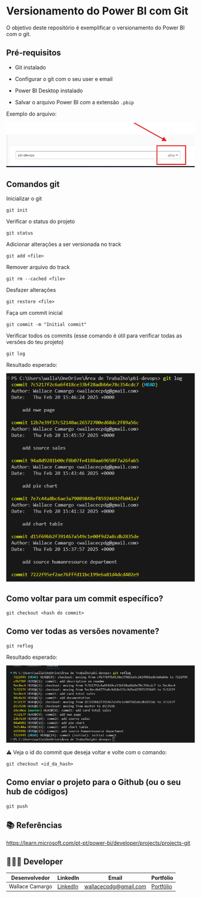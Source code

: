 # Versionamento do Power BI com Git
O objetivo deste repositório é exemplificar o versionamento do Power BI com o git.


## Pré-requisitos
* Git instalado

* Configurar o git com o seu user e email

* Power BI Desktop instalado

* Salvar o arquivo Power BI com a extensão ```.pbip```

Exemplo do arquivo:

![image](assets/pbip.png)


## Comandos git
Inicializar o git
```
git init
```

Verificar o status do projeto
```
git status
```

Adicionar alterações a ser versionada no track
```
git add <file>
```

Remover arquivo do track
```
git rm --cached <file>
```

Desfazer alterações
```
git restore <file>
```

Faça um commit inicial
```
git commit -m "Initial commit"
```

Verificar todos os commits (esse comando é útil para verificar todas as versões do teu projeto)
```
git log
```

Resultado esperado:

![image](assets/git-log.png)

## Como voltar para um commit específico?
```
git checkout <hash do commit>
```

## Como ver todas as versões novamente?
```
git reflog
```

Resultado esperado:

![image](assets/git-reflog.png)


⚠️ Veja o id do commit que deseja voltar e volte com o comando:
 
```
git checkout <id_da_hash>
```

## Como enviar o projeto para o Github (ou o seu hub de códigos)
```
git push
```

## 📚 Referências
https://learn.microsoft.com/pt-pt/power-bi/developer/projects/projects-git

## 🧑🏼‍🚀 Developer
| Desenvolvedor      | LinkedIn                                   | Email                        | Portfólio                              |
|--------------------|--------------------------------------------|------------------------------|----------------------------------------|
| Wallace Camargo    | [LinkedIn](https://www.linkedin.com/in/wallace-camargo-35b615171/) | wallacecpdg@gmail.com        | [Portfólio](https://wlcamargo.github.io/)   |
